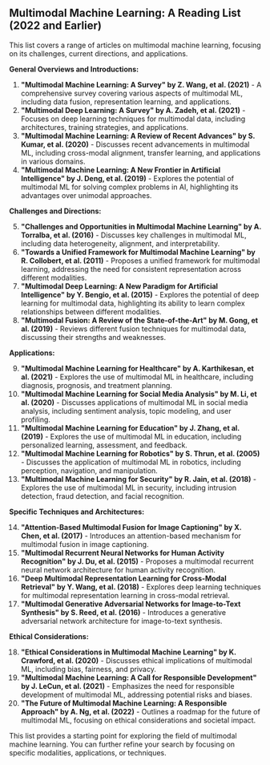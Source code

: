 ## Multimodal Machine Learning: A Reading List (2022 and Earlier)

This list covers a range of articles on multimodal machine learning, focusing on its challenges, current directions, and applications. 

**General Overviews and Introductions:**

1. **"Multimodal Machine Learning: A Survey" by Z. Wang, et al. (2021)** - A comprehensive survey covering various aspects of multimodal ML, including data fusion, representation learning, and applications.
2. **"Multimodal Deep Learning: A Survey" by A. Zadeh, et al. (2021)** - Focuses on deep learning techniques for multimodal data, including architectures, training strategies, and applications.
3. **"Multimodal Machine Learning: A Review of Recent Advances" by S. Kumar, et al. (2020)** - Discusses recent advancements in multimodal ML, including cross-modal alignment, transfer learning, and applications in various domains.
4. **"Multimodal Machine Learning: A New Frontier in Artificial Intelligence" by J. Deng, et al. (2019)** - Explores the potential of multimodal ML for solving complex problems in AI, highlighting its advantages over unimodal approaches.

**Challenges and Directions:**

5. **"Challenges and Opportunities in Multimodal Machine Learning" by A. Torralba, et al. (2016)** - Discusses key challenges in multimodal ML, including data heterogeneity, alignment, and interpretability.
6. **"Towards a Unified Framework for Multimodal Machine Learning" by R. Collobert, et al. (2011)** - Proposes a unified framework for multimodal learning, addressing the need for consistent representation across different modalities.
7. **"Multimodal Deep Learning: A New Paradigm for Artificial Intelligence" by Y. Bengio, et al. (2015)** - Explores the potential of deep learning for multimodal data, highlighting its ability to learn complex relationships between different modalities.
8. **"Multimodal Fusion: A Review of the State-of-the-Art" by M. Gong, et al. (2019)** - Reviews different fusion techniques for multimodal data, discussing their strengths and weaknesses.

**Applications:**

9. **"Multimodal Machine Learning for Healthcare" by A. Karthikesan, et al. (2021)** - Explores the use of multimodal ML in healthcare, including diagnosis, prognosis, and treatment planning.
10. **"Multimodal Machine Learning for Social Media Analysis" by M. Li, et al. (2020)** - Discusses applications of multimodal ML in social media analysis, including sentiment analysis, topic modeling, and user profiling.
11. **"Multimodal Machine Learning for Education" by J. Zhang, et al. (2019)** - Explores the use of multimodal ML in education, including personalized learning, assessment, and feedback.
12. **"Multimodal Machine Learning for Robotics" by S. Thrun, et al. (2005)** - Discusses the application of multimodal ML in robotics, including perception, navigation, and manipulation.
13. **"Multimodal Machine Learning for Security" by R. Jain, et al. (2018)** - Explores the use of multimodal ML in security, including intrusion detection, fraud detection, and facial recognition.

**Specific Techniques and Architectures:**

14. **"Attention-Based Multimodal Fusion for Image Captioning" by X. Chen, et al. (2017)** - Introduces an attention-based mechanism for multimodal fusion in image captioning.
15. **"Multimodal Recurrent Neural Networks for Human Activity Recognition" by J. Du, et al. (2015)** - Proposes a multimodal recurrent neural network architecture for human activity recognition.
16. **"Deep Multimodal Representation Learning for Cross-Modal Retrieval" by Y. Wang, et al. (2018)** - Explores deep learning techniques for multimodal representation learning in cross-modal retrieval.
17. **"Multimodal Generative Adversarial Networks for Image-to-Text Synthesis" by S. Reed, et al. (2016)** - Introduces a generative adversarial network architecture for image-to-text synthesis.

**Ethical Considerations:**

18. **"Ethical Considerations in Multimodal Machine Learning" by K. Crawford, et al. (2020)** - Discusses ethical implications of multimodal ML, including bias, fairness, and privacy.
19. **"Multimodal Machine Learning: A Call for Responsible Development" by J. LeCun, et al. (2021)** - Emphasizes the need for responsible development of multimodal ML, addressing potential risks and biases.
20. **"The Future of Multimodal Machine Learning: A Responsible Approach" by A. Ng, et al. (2022)** - Outlines a roadmap for the future of multimodal ML, focusing on ethical considerations and societal impact.

This list provides a starting point for exploring the field of multimodal machine learning. You can further refine your search by focusing on specific modalities, applications, or techniques. 
